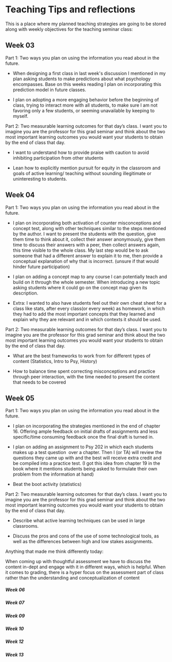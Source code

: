 # Teaching Tips and reflections

This is a place where my planned teaching strategies are going to be stored along with weekly objectives for the teaching seminar class:

## **Week 03**

Part 1: Two ways you plan on using the information you read about in the future. 

-   When designing a first class in last week's discussion I mentioned in my plan asking students to make predictions about what psychology encompasses. Base on this weeks reading I plan on incorporating this prediction model in future classes.

-   I plan on adopting a more engaging behavior before the beginning of class, trying to interact more with all students, to make sure I am not favoring only a few students, or seeming unavailable by keeping to myself.

Part 2: Two measurable learning outcomes for that day’s class. I want you to imagine you are the professor for this grad seminar and think about the two most important learning outcomes you would want your students to obtain by the end of class that day.

-   I want to understand how to provide praise with caution to avoid inhibiting participation from other students

-   Lean how to explicitly mention pursuit for equity in the classroom and goals of active learning/ teaching without sounding illegitimate or uninteresting to students.

## **Week 04**

Part 1: Two ways you plan on using the information you read about in the future. 

-   I plan on incorporating both activation of counter misconceptions and concept test, along with other techniques similar to the steps mentioned by the author. I want to present the students with the question, give them time to think about it, collect their answer anonymously, give them time to discuss their answers with a peer, then collect answers again, this time visible to the whole class. My last step would be to ask someone that had a different answer to explain it to me, then provide a conceptual explanation of why that is incorrect. (unsure if that would hinder future participation)

-   I plan on adding a concept map to any course I can potentially teach and build on it through the whole semester. When introducing a new topic asking students where it could go on the concept map given its description.

-   Extra: I wanted to also have students feel out their own cheat sheet for a class like stats, after every class(or every week) as homework, in which they had to add the most important concepts that they learned and explain why they are relevant and in which contexts it should be used.

Part 2: Two measurable learning outcomes for that day’s class. I want you to imagine you are the professor for this grad seminar and think about the two most important learning outcomes you would want your students to obtain by the end of class that day.

-   What are the best frameworks to work from for different types of content (Statistics, Intro to Psy, History)

-   How to balance time spent correcting misconceptions and practice through peer interaction, with the time needed to present the content that needs to be covered 

## **Week 05**

Part 1: Two ways you plan on using the information you read about in the future. 

-   I plan on incorporating the strategies mentioned in the end of chapter 16. Offering ample feedback on initial drafts of assignments and less specific/time consuming feedback once the final draft is turned in.

-   I plan on adding an assignment to Psy 202 in which each students makes up a test question  over a chapter. Then I (or TA) will review the questions they came up with and the best will receive extra credit and be compiled into a practice test. (I got this idea from chapter 19 in the book where it mentions students being asked to formulate their own problem from the information at hand)

-   Beat the boot activity (statistics)

Part 2: Two measurable learning outcomes for that day’s class. I want you to imagine you are the professor for this grad seminar and think about the two most important learning outcomes you would want your students to obtain by the end of class that day.

-   Describe what active learning techniques can be used in large classrooms.

-   Discuss the pros and cons of the use of some technological tools, as well as the differences between high and low stakes assignments.

Anything that made me think differently today:

When coming up with thoughtful assessment we have to discuss the content in-dept and engage with it in different ways, which is helpful. When it comes to grading, there is a hyper focus on the assessment part of class rather than the understanding and conceptualization of content

##### **Week 06**

##### **Week 07**

##### **Week 09**

##### **Week 10**

##### **Week 12**

##### **Week 13**
